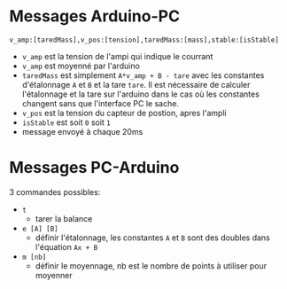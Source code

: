 # Messages Arduino-PC
`v_amp:[taredMass],v_pos:[tension],taredMass:[mass],stable:[isStable]`
- `v_amp` est la tension de l'ampi qui indique le courrant
- `v_amp` est moyenné par l'arduino
- `taredMass` est simplement `A*v_amp + B - tare` avec les constantes d'étalonnage `A` et `B` 
    et la tare `tare`. 
    Il est nécessaire de calculer l'étalonnage et la tare sur l'arduino dans le cas où 
    les constantes changent sans que l'interface PC le sache.
- `v_pos` est la tension du capteur de postion, apres l'ampli
- `isStable` est soit `0` soit `1`
- message envoyé à chaque 20ms

# Messages PC-Arduino
3 commandes possibles:
- `t`
  - tarer la balance
- `e [A] [B]`
  - définir l'étalonnage, les constantes `A` et `B` sont des doubles dans l'équation `Ax + B`
- `m [nb]`
  - définir le moyennage, nb est le nombre de points à utiliser pour moyenner
